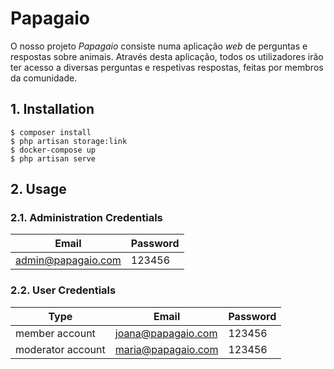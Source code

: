 # Papagaio

O nosso projeto *Papagaio* consiste numa aplicação *web* de perguntas e respostas sobre animais. Através desta aplicação, todos os utilizadores irão ter acesso a diversas perguntas e respetivas respostas, feitas por membros da comunidade.

## 1. Installation

```
$ composer install
$ php artisan storage:link
$ docker-compose up
$ php artisan serve
```

## 2. Usage

### 2.1. Administration Credentials

| Email | Password |
| -------- | -------- |
| admin@papagaio.com    | 123456 |

### 2.2. User Credentials

| Type          | Email  | Password |
| ------------- | --------- | -------- |
| member account | joana@papagaio.com | 123456 |
| moderator account | maria@papagaio.com | 123456 |
